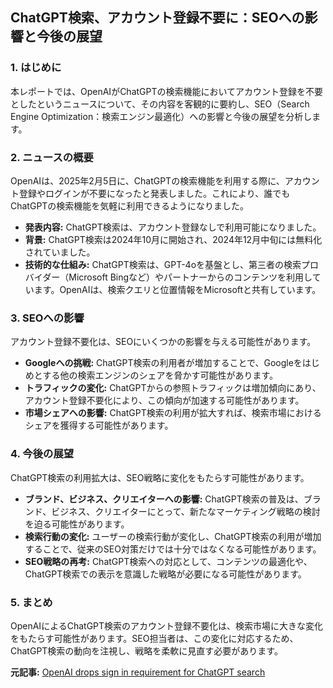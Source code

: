 ## ChatGPT検索、アカウント登録不要に：SEOへの影響と今後の展望

### 1. はじめに

本レポートでは、OpenAIがChatGPTの検索機能においてアカウント登録を不要としたというニュースについて、その内容を客観的に要約し、SEO（Search Engine Optimization：検索エンジン最適化）への影響と今後の展望を分析します。

### 2. ニュースの概要

OpenAIは、2025年2月5日に、ChatGPTの検索機能を利用する際に、アカウント登録やログインが不要になったと発表しました。これにより、誰でもChatGPTの検索機能を気軽に利用できるようになりました。

*   **発表内容:** ChatGPT検索は、アカウント登録なしで利用可能になりました。
*   **背景:** ChatGPT検索は2024年10月に開始され、2024年12月中旬には無料化されていました。
*   **技術的な仕組み:** ChatGPT検索は、GPT-4oを基盤とし、第三者の検索プロバイダー（Microsoft Bingなど）やパートナーからのコンテンツを利用しています。OpenAIは、検索クエリと位置情報をMicrosoftと共有しています。

### 3. SEOへの影響

アカウント登録不要化は、SEOにいくつかの影響を与える可能性があります。

*   **Googleへの挑戦:** ChatGPT検索の利用者が増加することで、Googleをはじめとする他の検索エンジンのシェアを脅かす可能性があります。
*   **トラフィックの変化:** ChatGPTからの参照トラフィックは増加傾向にあり、アカウント登録不要化により、この傾向が加速する可能性があります。
*   **市場シェアへの影響:** ChatGPT検索の利用が拡大すれば、検索市場におけるシェアを獲得する可能性があります。

### 4. 今後の展望

ChatGPT検索の利用拡大は、SEO戦略に変化をもたらす可能性があります。

*   **ブランド、ビジネス、クリエイターへの影響:** ChatGPT検索の普及は、ブランド、ビジネス、クリエイターにとって、新たなマーケティング戦略の検討を迫る可能性があります。
*   **検索行動の変化:** ユーザーの検索行動が変化し、ChatGPT検索の利用が増加することで、従来のSEO対策だけでは十分ではなくなる可能性があります。
*   **SEO戦略の再考:** ChatGPT検索への対応として、コンテンツの最適化や、ChatGPT検索での表示を意識した戦略が必要になる可能性があります。

### 5. まとめ

OpenAIによるChatGPT検索のアカウント登録不要化は、検索市場に大きな変化をもたらす可能性があります。SEO担当者は、この変化に対応するため、ChatGPT検索の動向を注視し、戦略を柔軟に見直す必要があります。

**元記事:** [OpenAI drops sign in requirement for ChatGPT search](https://searchengineland.com/openai-drops-sign-in-requirement-for-chatgpt-search-451638)
